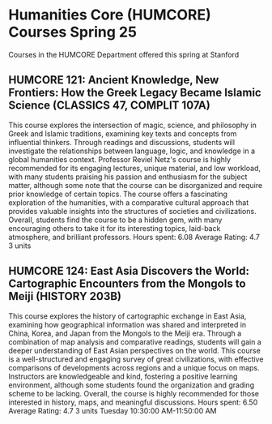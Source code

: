 # Humanities Core (HUMCORE) Courses Spring 25 
Courses in the HUMCORE Department offered this spring at Stanford
 ## HUMCORE 121: Ancient Knowledge, New Frontiers: How the Greek Legacy Became Islamic Science (CLASSICS 47, COMPLIT 107A)
This course explores the intersection of magic, science, and philosophy in Greek and Islamic traditions, examining key texts and concepts from influential thinkers. Through readings and discussions, students will investigate the relationships between language, logic, and knowledge in a global humanities context.
Professor Reviel Netz's course is highly recommended for its engaging lectures, unique material, and low workload, with many students praising his passion and enthusiasm for the subject matter, although some note that the course can be disorganized and require prior knowledge of certain topics. The course offers a fascinating exploration of the humanities, with a comparative cultural approach that provides valuable insights into the structures of societies and civilizations. Overall, students find the course to be a hidden gem, with many encouraging others to take it for its interesting topics, laid-back atmosphere, and brilliant professors.
Hours spent: 6.08
Average Rating: 4.7
3 units
## HUMCORE 124: East Asia Discovers the World: Cartographic Encounters from the Mongols to Meiji (HISTORY 203B)
This course explores the history of cartographic exchange in East Asia, examining how geographical information was shared and interpreted in China, Korea, and Japan from the Mongols to the Meiji era. Through a combination of map analysis and comparative readings, students will gain a deeper understanding of East Asian perspectives on the world.
This course is a well-structured and engaging survey of great civilizations, with effective comparisons of developments across regions and a unique focus on maps. Instructors are knowledgeable and kind, fostering a positive learning environment, although some students found the organization and grading scheme to be lacking. Overall, the course is highly recommended for those interested in history, maps, and meaningful discussions.
Hours spent: 6.50
Average Rating: 4.7
3 units
Tuesday 10:30:00 AM-11:50:00 AM